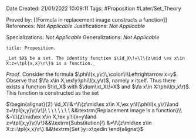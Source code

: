 <div class="topSpace"></div>

Date Created: 21/01/2022 10:09:11
Tags: #Proposition #Later/Set_Theory

Proved by: [[Formula in replacement image constructs a function]]
References: _Not Applicable_
Justifications: _Not Applicable_

Specializations: _Not Applicable_
Generalizations: _Not Applicable_

``` ad-Proposition
title: Proposition.

_Let $X$ be a set. The identity function $\id_X\!=\l\{z\mid \ex x\in X:z=\tpl{x,x}\r\}$ is a function._

```

_Proof_. Consider the formula $\phi\l(x,y\r)\,\colon\!\Leftrightarrow x=y$. Observe that $\fa x\in X,\ex!y:\phi\l(x,y\r)$, namely $x$ itself. Thus there exists a function $\id_X$ with $\dom\id_X\!=X$ and $\fa x\in X:\phi\l(x,x\r)$. This function is constructed as the set

$\begin{alignat}{2}
    \id_X\!&=\l\{z\mid\ex x\in X,\ex y:\l(\phi\l(x,y\r)\land z=\tpl{x,y}\r)\r\}\ \ \ \ \ \ \ \ &&\textrm{Replacement image is a function}\\
    &=\l\{z\mid\ex x\in X,\ex y:\l(x=y\land z=\tpl{x,y}\r)\r\}&&\textrm{Substitution}\\
    &=\l\{z\mid\ex x\in X:z=\tpl{x,x}\r\}.&&\textrm{Set }y=x\qedin
\end{alignat}$
